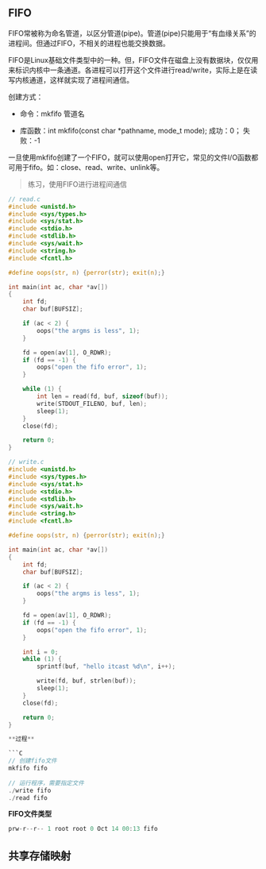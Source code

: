 ## FIFO 

FIFO常被称为命名管道，以区分管道(pipe)。管道(pipe)只能用于“有血缘关系”的进程间。但通过FIFO，不相关的进程也能交换数据。

FIFO是Linux基础文件类型中的一种。但，FIFO文件在磁盘上没有数据块，仅仅用来标识内核中一条通道。各进程可以打开这个文件进行read/write，实际上是在读写内核通道，这样就实现了进程间通信。

创建方式：

- 命令：mkfifo 管道名

- 库函数：int mkfifo(const char *pathname,  mode_t mode); 成功：0； 失败：-1

一旦使用mkfifo创建了一个FIFO，就可以使用open打开它，常见的文件I/O函数都可用于fifo。如：close、read、write、unlink等。

> 练习，使用FIFO进行进程间通信

```C
// read.c
#include <unistd.h>
#include <sys/types.h>
#include <sys/stat.h>
#include <stdio.h>
#include <stdlib.h>
#include <sys/wait.h>
#include <string.h>
#include <fcntl.h>

#define oops(str, n) {perror(str); exit(n);}

int main(int ac, char *av[])
{
    int fd;
    char buf[BUFSIZ];

    if (ac < 2) {
        oops("the argms is less", 1);
    }

    fd = open(av[1], O_RDWR);
    if (fd == -1) {
        oops("open the fifo error", 1);
    }

    while (1) {
        int len = read(fd, buf, sizeof(buf));
        write(STDOUT_FILENO, buf, len);
        sleep(1);
    }
    close(fd);

    return 0;
}
```

```C
// write.c
#include <unistd.h>
#include <sys/types.h>
#include <sys/stat.h>
#include <stdio.h>
#include <stdlib.h>
#include <sys/wait.h>
#include <string.h>
#include <fcntl.h>

#define oops(str, n) {perror(str); exit(n);}

int main(int ac, char *av[])
{
    int fd;
    char buf[BUFSIZ];

    if (ac < 2) {
        oops("the argms is less", 1);
    }

    fd = open(av[1], O_RDWR);
    if (fd == -1) {
        oops("open the fifo error", 1);
    }

    int i = 0;
    while (1) {
        sprintf(buf, "hello itcast %d\n", i++);

        write(fd, buf, strlen(buf));
        sleep(1);
    }
    close(fd);

    return 0;
}

**过程**

```C
// 创建fifo文件
mkfifo fifo 
    
// 运行程序，需要指定文件 
./write fifo     
./read fifo 
```

**FIFO文件类型**

```C
prw-r--r-- 1 root root 0 Oct 14 00:13 fifo
```

## 共享存储映射
